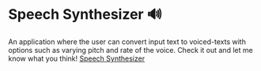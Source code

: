 # Speech Synthesizer 🔊

An application where the user can convert input text to voiced-texts with options such as varying pitch and rate of the voice.
Check it out and let me know what you think! 
[Speech Synthesizer](https://speech-synthesizer.netlify.app/)

